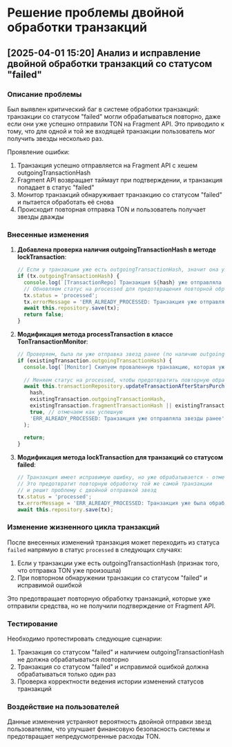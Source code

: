 # Решение проблемы двойной обработки транзакций

## [2025-04-01 15:20] Анализ и исправление двойной обработки транзакций со статусом "failed"

### Описание проблемы

Был выявлен критический баг в системе обработки транзакций: транзакции со статусом "failed" могли обрабатываться повторно, даже если они уже успешно отправили TON на Fragment API. Это приводило к тому, что для одной и той же входящей транзакции пользователь мог получить звезды несколько раз.

Проявление ошибки:
1. Транзакция успешно отправляется на Fragment API с хешем outgoingTransactionHash
2. Fragment API возвращает таймаут при подтверждении, и транзакция попадает в статус "failed"
3. Монитор транзакций обнаруживает транзакцию со статусом "failed" и пытается обработать её снова
4. Происходит повторная отправка TON и пользователь получает звезды дважды

### Внесенные изменения

1. **Добавлена проверка наличия outgoingTransactionHash в методе lockTransaction**:
   ```typescript
   // Если у транзакции уже есть outgoingTransactionHash, значит она уже отправляла средства
   if (tx.outgoingTransactionHash) {
     console.log(`[TransactionRepo] Транзакция ${hash} уже отправляла средства, блокировка не требуется`);
     // Обновляем статус на processed для предотвращения повторной обработки
     tx.status = 'processed';
     tx.errorMessage = 'ERR_ALREADY_PROCESSED: Транзакция уже отправляла средства ранее';
     await this.repository.save(tx);
     return false;
   }
   ```

2. **Модификация метода processTransaction в классе TonTransactionMonitor**:
   ```typescript
   // Проверяем, была ли уже отправка звезд ранее (по наличию outgoingTransactionHash)
   if (existingTransaction.outgoingTransactionHash) {
     console.log(`[Monitor] Скипуем проваленную транзакцию, которая уже отправляла звезды`);
     
     // Меняем статус на processed, чтобы предотвратить повторную обработку
     await this.transactionRepository.updateTransactionAfterStarsPurchase(
       hash,
       existingTransaction.outgoingTransactionHash,
       existingTransaction.fragmentTransactionHash || existingTransaction.outgoingTransactionHash,
       true, // отмечаем как успешную
       'ERR_ALREADY_PROCESSED: Транзакция уже отправляла звезды ранее'
     );
     
     return;
   }
   ```

3. **Модификация метода lockTransaction для транзакций со статусом failed**:
   ```typescript
   // Транзакция имеет исправимую ошибку, но уже обрабатывается - отмечаем её обработанной
   // Это предотвратит повторную обработку той же самой транзакции
   // и решит проблему с двойной отправкой звезд
   tx.status = 'processed';
   tx.errorMessage = 'ERR_ALREADY_PROCESSED: Транзакция уже была обработана ранее';
   await this.repository.save(tx);
   ```

### Изменение жизненного цикла транзакций

После внесенных изменений транзакция может переходить из статуса `failed` напрямую в статус `processed` в следующих случаях:
1. Если у транзакции уже есть outgoingTransactionHash (признак того, что отправка TON уже произошла)
2. При повторном обнаружении транзакции со статусом "failed" и исправимой ошибкой

Это предотвращает повторную обработку транзакций, которые уже отправили средства, но не получили подтверждение от Fragment API.

### Тестирование

Необходимо протестировать следующие сценарии:
1. Транзакция со статусом "failed" и наличием outgoingTransactionHash не должна обрабатываться повторно
2. Транзакция со статусом "failed" и исправимой ошибкой должна обрабатываться только один раз
3. Проверка корректности ведения истории изменений статусов транзакций

### Воздействие на пользователей

Данные изменения устраняют вероятность двойной отправки звезд пользователям, что улучшает финансовую безопасность системы и предотвращает непредусмотренные расходы TON. 